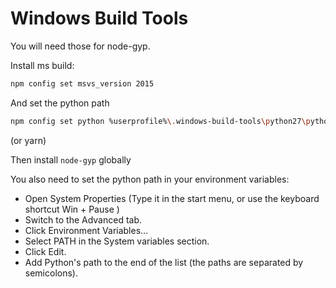 # Windows Build Tools

You will need those for node-gyp.

Install ms build:

```sh
npm config set msvs_version 2015
```

And set the python path

```sh
npm config set python %userprofile%\.windows-build-tools\python27\python.exe
```

(or yarn)

Then install `node-gyp` globally

You also need to set the python path in your environment variables:

- Open System Properties (Type it in the start menu, or use the keyboard shortcut Win + Pause )
- Switch to the Advanced tab.
- Click Environment Variables...
- Select PATH in the System variables section.
- Click Edit.
- Add Python's path to the end of the list (the paths are separated by semicolons).